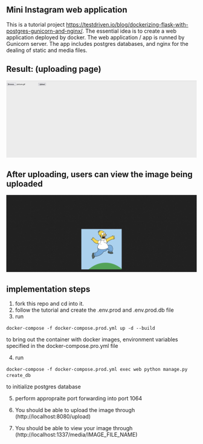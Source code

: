 ## Mini Instagram web application

This is a tutorial project https://testdriven.io/blog/dockerizing-flask-with-postgres-gunicorn-and-nginx/. The essential idea is to create a web application deployed by docker. The web application / app is runned by Gunicorn server. The app includes postgres databases, and nginx for the dealing of static and media files. 

## Result: (uploading page)
![Alt text](picture2.png)

## After uploading, users can view the image being uploaded
![Alt text](picture1.png)


## implementation steps
1. fork this repo and cd into it. 
2. follow the tutorial and create the .env.prod and .env.prod.db file
3. run 
```
docker-compose -f docker-compose.prod.yml up -d --build
```
to bring out the container with docker images, environment variables specified in the docker-compose.pro.yml file

4. run 

```
docker-compose -f docker-compose.prod.yml exec web python manage.py create_db
``` 
to initialize postgres database 

5. perform appropraite port forwarding into port 1064

6. You should be able to upload the image through (http://localhost:8080/upload)

7. You should be able to view your image through (http://localhost:1337/media/IMAGE_FILE_NAME)




